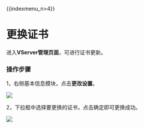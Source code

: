 {{indexmenu_n>4}}

# 更换证书

进入**VServer管理页面**，可进行证书更新。

### 操作步骤

1，右侧基本信息模块，点击**更改设置**。

![](../../../.gitbook/assets/image%20%2836%29.png)

2，下拉框中选择要更换的证书，点击确定即可更换成功。

![](../../../.gitbook/assets/image%20%2844%29.png)


